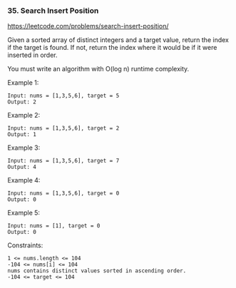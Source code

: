 ### 35. Search Insert Position

https://leetcode.com/problems/search-insert-position/

Given a sorted array of distinct integers and a target value, return the index if the target is found. If not, return the index where it would be if it were inserted in order.

You must write an algorithm with O(log n) runtime complexity.



Example 1:

    Input: nums = [1,3,5,6], target = 5
    Output: 2
Example 2:

    Input: nums = [1,3,5,6], target = 2
    Output: 1
Example 3:

    Input: nums = [1,3,5,6], target = 7
    Output: 4
Example 4:

    Input: nums = [1,3,5,6], target = 0
    Output: 0
Example 5:

    Input: nums = [1], target = 0
    Output: 0


Constraints:

    1 <= nums.length <= 104
    -104 <= nums[i] <= 104
    nums contains distinct values sorted in ascending order.
    -104 <= target <= 104
